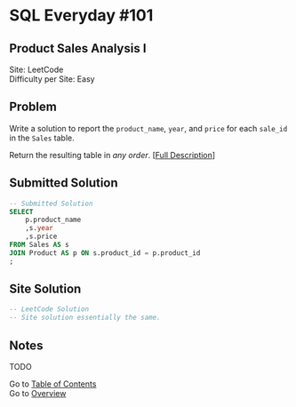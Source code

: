 # SQL Everyday \#101

## Product Sales Analysis I

Site: LeetCode\
Difficulty per Site: Easy

## Problem

Write a solution to report the `product_name`, `year`, and `price` for each `sale_id` in the `Sales` table.

Return the resulting table in *any order*. [[Full Description](https://leetcode.com/problems/product-sales-analysis-i/description/)]

## Submitted Solution

```sql
-- Submitted Solution
SELECT
    p.product_name
    ,s.year
    ,s.price
FROM Sales AS s
JOIN Product AS p ON s.product_id = p.product_id
;
```

## Site Solution

```sql
-- LeetCode Solution 
-- Site solution essentially the same.
```

## Notes

TODO

Go to [Table of Contents](/README.md#contents)\
Go to [Overview](/README.md)
